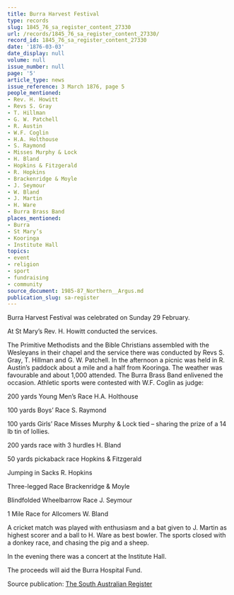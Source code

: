 ```yaml
---
title: Burra Harvest Festival
type: records
slug: 1845_76_sa_register_content_27330
url: /records/1845_76_sa_register_content_27330/
record_id: 1845_76_sa_register_content_27330
date: '1876-03-03'
date_display: null
volume: null
issue_number: null
page: '5'
article_type: news
issue_reference: 3 March 1876, page 5
people_mentioned:
- Rev. H. Howitt
- Revs S. Gray
- T. Hillman
- G. W. Patchell
- R. Austin
- W.F. Coglin
- H.A. Holthouse
- S. Raymond
- Misses Murphy & Lock
- H. Bland
- Hopkins & Fitzgerald
- R. Hopkins
- Brackenridge & Moyle
- J. Seymour
- W. Bland
- J. Martin
- H. Ware
- Burra Brass Band
places_mentioned:
- Burra
- St Mary’s
- Kooringa
- Institute Hall
topics:
- event
- religion
- sport
- fundraising
- community
source_document: 1985-87_Northern__Argus.md
publication_slug: sa-register
---
```


Burra Harvest Festival was celebrated on Sunday 29 February.

At St Mary’s Rev. H. Howitt conducted the services.

The Primitive Methodists and the Bible Christians assembled with the Wesleyans in their chapel and the service there was conducted by Revs S. Gray, T. Hillman and G. W. Patchell.  In the afternoon a picnic was held in R. Austin’s paddock about a mile and a half from Kooringa.  The weather was favourable and about 1,000 attended.  The Burra Brass Band enlivened the occasion.  Athletic sports were contested with W.F. Coglin as judge:

200 yards Young Men’s Race	H.A. Holthouse

100 yards Boys’ Race		S. Raymond

100 yards Girls’ Race		Misses Murphy & Lock tied – sharing the prize of a 14 lb tin of lollies.

200 yards race with 3 hurdles	H. Bland

50 yards pickaback race		Hopkins & Fitzgerald

Jumping in Sacks			R. Hopkins

Three-legged Race		Brackenridge & Moyle

Blindfolded Wheelbarrow Race	J. Seymour

1 Mile Race for Allcomers	W. Bland

A cricket match was played with enthusiasm and a bat given to J. Martin as highest scorer and a ball to H. Ware as best bowler.  The sports closed with a donkey race, and chasing the pig and a sheep.

In the evening there was a concert at the Institute Hall.

The proceeds will aid the Burra Hospital Fund.

Source publication: [The South Australian Register](/publications/sa-register/)
